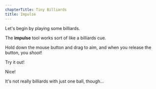 ```yaml
---
chapterTitle: Tiny Billiards
title: Impulse
---
```


<script>
    var sim = createSimulation({
        initialize: function(simulation) {
            var p = simulation.parameters;
            p.friction = 0.2;

            initBilliards(simulation, simulation.boxBounds, 0);

    		setToolbarAvailableTools(simulation.toolbar, ["impulse"]);
        }
    });
</script>

Let's begin by playing some billiards.

The **impulse** tool works sort of like a billiards cue.

Hold down the mouse button and drag to aim, and when you release the button, you _shoot_!

Try it out!

<script>
	cue(function() {
		return (getTotalEnergy(sim) > 0.1);
	});
	endStep();
</script>

Nice!

It's not really billiards with just one ball, though...
